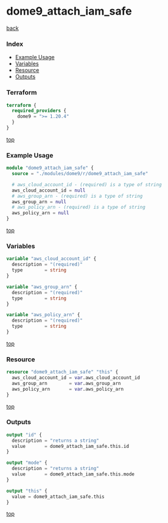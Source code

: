 # dome9_attach_iam_safe

[back](../dome9.md)

### Index

- [Example Usage](#example-usage)
- [Variables](#variables)
- [Resource](#resource)
- [Outputs](#outputs)

### Terraform

```terraform
terraform {
  required_providers {
    dome9 = ">= 1.20.4"
  }
}
```

[top](#index)

### Example Usage

```terraform
module "dome9_attach_iam_safe" {
  source = "./modules/dome9/r/dome9_attach_iam_safe"

  # aws_cloud_account_id - (required) is a type of string
  aws_cloud_account_id = null
  # aws_group_arn - (required) is a type of string
  aws_group_arn = null
  # aws_policy_arn - (required) is a type of string
  aws_policy_arn = null
}
```

[top](#index)

### Variables

```terraform
variable "aws_cloud_account_id" {
  description = "(required)"
  type        = string
}

variable "aws_group_arn" {
  description = "(required)"
  type        = string
}

variable "aws_policy_arn" {
  description = "(required)"
  type        = string
}
```

[top](#index)

### Resource

```terraform
resource "dome9_attach_iam_safe" "this" {
  aws_cloud_account_id = var.aws_cloud_account_id
  aws_group_arn        = var.aws_group_arn
  aws_policy_arn       = var.aws_policy_arn
}
```

[top](#index)

### Outputs

```terraform
output "id" {
  description = "returns a string"
  value       = dome9_attach_iam_safe.this.id
}

output "mode" {
  description = "returns a string"
  value       = dome9_attach_iam_safe.this.mode
}

output "this" {
  value = dome9_attach_iam_safe.this
}
```

[top](#index)
